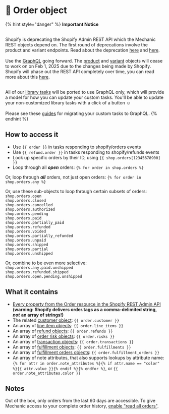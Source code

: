 # 🚫 Order object

{% hint style="danger" %}
**Important Notice**

\
Shopify is deprecating the Shopify Admin REST API which the Mechanic REST objects depend on. The first round of deprecations involve the product and variant endpoints. Read about the deprecation  [here](https://shopify.dev/docs/apps/build/graphql/migrate/new-product-model#whats-changing) and [here](https://shopify.dev/docs/apps/build/graphql/migrate).\
\
Use the [GraphQL](../../../../core/actions/shopify.md#graphql) going forward. The [product](product.md) and [variant](variant.md) objects will cease to work on on Feb 1, 2025 due to the changes being made by Shopify. Shopify will phase out the REST API completely over time, you can read more about this [here](https://shopify.dev/docs/apps/build/graphql/migrate).

\
All of our [library tasks](https://tasks.mechanic.dev/) will be ported to use GraphQL only, which will provide a model for how you can update your custom tasks. You'll be able to update your non-customized library tasks with a click of a button :relaxed:\
\
Please see these [guides](../../../../resources/converting-tasks-from-shopify-rest-to-graphql/) for migrating your custom tasks to GraphQL.
{% endhint %}

## How to access it

* Use `{{ order }}` in tasks responding to shopify/orders events
* Use `{{ refund.order }}` in tasks responding to shopify/refunds events
* Look up specific orders by their ID, using `{{ shop.orders[12345678900] }}`&#x20;
* Loop through all _**open**_ orders: `{% for order in shop.orders %}`

Or, loop through _**all**_ orders, not just open orders: `{% for order in shop.orders.any %}`

Or, use these sub-objects to loop through certain subsets of orders:\
`shop.orders.open`\
`shop.orders.closed`\
`shop.orders.cancelled`\
`shop.orders.authorized`\
`shop.orders.pending`\
`shop.orders.paid`\
`shop.orders.partially_paid`\
`shop.orders.refunded`\
`shop.orders.voided`\
`shop.orders.partially_refunded`\
`shop.orders.unpaid`\
`shop.orders.shipped`\
`shop.orders.partial`\
`shop.orders.unshipped`

Or, combine to be even more selective:\
`shop.orders.any.paid.unshipped`\
`shop.orders.refunded.shipped`\
`shop.orders.open.pending.unshipped`

## What it contains

* [Every property from the Order resource in the Shopify REST Admin API](https://shopify.dev/docs/admin-api/rest/reference/orders/order#properties) **(warning: Shopify delivers order.tags as a comma-delimited string,** _**not**_ **an array of strings!)**
* The related [customer object](customer-object.md): `{{ order.customer }}`
* An array of [line item objects](line-item.md): `{{ order.line_items }}`&#x20;
* An array of [refund objects](refund.md): `{{ order.refunds }}`&#x20;
* An array of [order risk objects](order-risk.md): `{{ order.risks }}`&#x20;
* An array of [transaction objects](transaction.md): `{{ order.transactions }}`
* An array of [fulfillment objects](fulfillment.md): `{{ order.fulfillments }}`&#x20;
* An array of [fulfillment orders objects](fulfillment-order.md): `{{ order.fulfillment_orders }}`&#x20;
* An array of note attributes, that also supports lookups by attribute name: `{% for attr in order.note_attributes %}{% if attr.name == "color" %}{{ attr.value }}{% endif %}{% endfor %}`, or `{{ order.note_attributes.color }}`&#x20;

## Notes

Out of the box, only orders from the last 60 days are accessible. To give Mechanic access to your complete order history, [enable "read all orders"](https://help.usemechanic.com/tutorials/enabling-read\_all\_orders).
